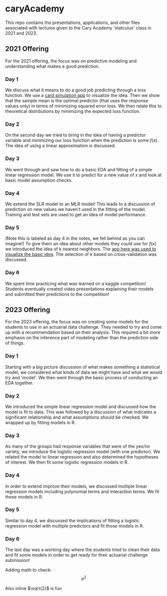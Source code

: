 # caryAcademy

This repo contains the presentations, applications, and other files associated with lectures given to the Cary Academy 'statculus' class in 2021 and 2023.

## 2021 Offering

For the 2021 offering, the focus was on predictive modeling and understanding what makes a good prediction. 

### Day 1 

We discuss what it means to do a good job predicting through a loss function. We use a [card simulation app](https://shiny.stat.ncsu.edu/jbpost2/CardSim/) to visualize the idea. Then we show that the sample mean is the optimal predictor (that uses the response values only) in terms of minimizing squared error loss. We then relate this to theoretical distributions by minimizing the expected loss function.

### Day 2

On the second day we tried to bring in the idea of having a predictor variable and minimizing our loss function when the prediction is some $f(x)$. The idea of using a linear approximation is discussed.

### Day 3

We went through and saw how to do a basic EDA and fitting of a simple linear regression model. We use it to predict for a new value of $x$ and look at basic model assumption checks.

### Day 4

We extend the SLR model to an MLR model! This leads to a discussion of prediction on new values we haven't used in the fitting of the model. Training and test sets are used to get an idea of model performance.

### Day 5

(Note this is labeled as day 4 in the notes, we fell behind as you can imagine!)  To give them an idea about other models they could use for $f(x)$ we introduced the idea of k nearest neighbors. The [app here was used to visualize the basic idea](https://shiny.stat.ncsu.edu/jbpost/kNNCA/).  The selection of $k$ based on cross-validation was discussed.

### Day 6

We spent time practicing what was learned on a kaggle competition! Students eventually created video presentations explaining their models and submitted their predictions to the competition!

## 2023 Offering

For the 2023 offering, the focus was on creating some models for the students to use in an actuarial data challenge. They needed to try and come up with a recommendation based on their analysis. This required a bit more emphasis on the inference part of modeling rather than the prediction side of things.

### Day 1

Starting with a big picture discussion of what makes something a statistical model, we considered what kinds of data we might have and what we would try and 'model'. We then went through the basic process of conducting an EDA together.

### Day 2

We introduced the simple linear regression model and discussed how the model is fit to data. This was followed by a discussion of what indicates a significant relationship and what assumptions should be checked. We wrapped up by fitting models in R.

### Day 3
As many of the groups had response variables that were of the yes/no variety, we introduce the logistic regression model (with one predictor). We related the model to linear regression and also determined the hypotheses of interest. We then fit some logistic regression models in R.

### Day 4

In order to extend improve their models, we discussed multiple linear regression models including polynomial terms and interaction terms. We fit these models in R.

### Day 5

Similar to day 4, we discussed the implications of fitting a logistic regression model with multiple predictors and fit those models in R.

### Day 6

The last day was a working day where the students tried to clean their data and fit some models in order to get ready for their actuarial challenge submission!

Adding math to check: 
$$\sigma^2$$

Also inline $\sqrt{2}$ is fun
